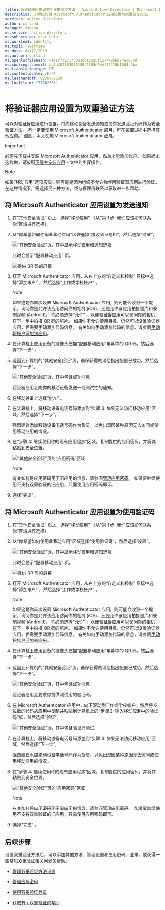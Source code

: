 ```yaml
---
title: 将验证器应用设置为双重验证方法 - Azure Active Directory | Microsoft Docs
description: 了解如何将 Microsoft Authenticator 应用设置为双重验证方法。
services: active-directory
author: curtand
manager: daveba
ms.service: active-directory
ms.subservice: user-help
ms.workload: identity
ms.topic: overview
ms.date: 08/12/2019
ms.author: curtand
ms.openlocfilehash: 6ab1f7c97173021cc112a5f117469abd74ac954d
ms.sourcegitcommit: db2d402883035150f4f89d94ef79219b1604c5ba
ms.translationtype: HT
ms.contentlocale: zh-CN
ms.lasthandoff: 02/07/2020
ms.locfileid: "77062568"
---
```

# <a name="set-up-an-authenticator-app-as-your-two-factor-verification-method"></a>将验证器应用设置为双重验证方法

可以对验证器应用进行设置，将向移动设备发送通知或向你发送验证代码作为安全验证方法。 不一定要使用 Microsoft Authenticator 应用，可在设置过程中选择其他应用。 但是，本文使用 Microsoft Authenticator 应用。

>[!Important]
>必须先下载并安装 Microsoft Authenticator 应用，然后才能添加帐户。 如果尚未这样做，请按照[下载并安装应用](user-help-auth-app-download-install.md)一文中的步骤操作。

>[!Note]
> 如果“移动应用”选项灰显，则可能是因为组织不允许你使用验证器应用进行验证。 在这种情况下，需选择另一种方法，或与管理员联系以获取进一步帮助。

## <a name="set-up-the-microsoft-authenticator-app-to-send-notifications"></a>将 Microsoft Authenticator 应用设置为发送通知

1. 在“其他安全验证”  页上，选择“移动应用”  （从“第 1 步:  我们应该如何联系你”区域进行选择）。

2. 从“你希望如何使用此移动应用”区域选择“接收验证通知”，然后选择“设置”。   

    ![“其他安全验证”页，其中显示移动应用和通知选项](media/multi-factor-authentication-verification-methods/multi-factor-authentication-auth-app-notification.png)

    此时会显示“配置移动应用”  页。

    ![提供 QR 码的屏幕](media/multi-factor-authentication-verification-methods/multi-factor-authentication-auth-app-barcode.png)

3. 打开 Microsoft Authenticator 应用，从右上方的“自定义和控制”  图标中选择“添加帐户”  ，然后选择“工作或学校帐户”  。

    >[!Note]
    >如果这是你首次设置 Microsoft Authenticator 应用，则可能会收到一个提示，询问你是允许该应用访问你的相机 (iOS)，还是允许该应用拍摄照片和录制视频 (Android)。 你必须选择“允许”  ，以便验证器应用可以访问你的相机，在下一步中拍摄 QR 码的照片。 如果你不允许使用相机，仍然可以设置验证器应用，但需要手动添加代码信息。 有关如何手动添加代码的信息，请参阅[手动将帐户添加到应用](user-help-auth-app-add-account-manual.md)。

4. 在计算机上使用设备的摄像头扫描“配置移动应用”屏幕中的 QR 码，然后选择“下一步”   。

5. 返回到计算机的“其他安全验证”页，确保获得的消息指出配置已成功，然后选择“下一步”。  

    ![“其他安全验证”页，其中包含成功消息](media/multi-factor-authentication-verification-methods/multi-factor-authentication-auth-app-notification-confirm.png)

    验证器应用会向你的移动设备发送一则测试性的通知。

6. 在移动设备上选择“批准”  。

7. 在计算机上，将移动设备电话号码添加到“步骤 3:  如果无法访问移动应用”区域，然后选择“下一步”。 

    强烈建议添加移动设备电话号码作为备份，以免出现因某种原因无法访问或使用移动应用的情况。

8. 在“步骤 4:  继续使用你的现有应用程序”区域，复制提供的应用密码，并将其粘贴到安全位置。

    ![“其他安全验证”页的“应用密码”区域](media/multi-factor-authentication-verification-methods/multi-factor-authentication-app-passwords.png)

    >[!Note]
    >有关如何将应用密码用于旧应用的信息，请参阅[管理应用密码](multi-factor-authentication-end-user-app-passwords.md)。 如果要继续使用不支持双重验证的旧应用，只需使用应用密码即可。

9. 选择“完成”  。

## <a name="set-up-the-microsoft-authenticator-app-to-use-verification-codes"></a>将 Microsoft Authenticator 应用设置为使用验证码

1. 在“其他安全验证”  页上，选择“移动应用”  （从“第 1 步:  我们应该如何联系你”区域进行选择）。

2. 从“你希望如何使用此移动应用”区域选择“使用验证码”，然后选择“设置”。   

    ![“其他安全验证”页，其中显示移动应用和通知选项](media/multi-factor-authentication-verification-methods/multi-factor-authentication-auth-app-verification-code.png)

    此时会显示“配置移动应用”  页。

    ![提供 QR 码的屏幕](media/multi-factor-authentication-verification-methods/multi-factor-authentication-auth-app-barcode.png)

3. 打开 Microsoft Authenticator 应用，从右上方的“自定义和控制”  图标中选择“添加帐户”  ，然后选择“工作或学校帐户”  。

    >[!Note]
    >如果这是你首次设置 Microsoft Authenticator 应用，则可能会收到一个提示，询问你是允许该应用访问你的相机 (iOS)，还是允许该应用拍摄照片和录制视频 (Android)。 你必须选择“允许”  ，以便验证器应用可以访问你的相机，在下一步中拍摄 QR 码的照片。 如果你不允许使用相机，仍然可以设置验证器应用，但需要手动添加代码信息。 有关如何手动添加代码的信息，请参阅[手动将帐户添加到应用](user-help-auth-app-add-account-manual.md)。

4. 在计算机上使用设备的摄像头扫描“配置移动应用”屏幕中的 QR 码，然后选择“下一步”   。

5. 返回到计算机的“其他安全验证”页，确保获得的消息指出配置已成功，然后选择“下一步”。  

    ![“其他安全验证”页，其中包含成功消息](media/multi-factor-authentication-verification-methods/multi-factor-authentication-auth-app-verification-confirm.png)

    验证器应用会要求你提供测试用的验证码。

6. 在 Microsoft Authenticator 应用中，向下滚动到工作或学校帐户，然后将 6 位数的代码从应用中复制并粘贴到计算机上的“步骤 2:  输入移动应用中的验证码”框，然后选择“验证”。 

    ![“其他安全验证”页，其中包含验证码测试](media/multi-factor-authentication-verification-methods/multi-factor-authentication-auth-app-verification-test.png)

7. 在计算机上，将移动设备电话号码添加到“步骤 3:  如果无法访问移动应用”区域，然后选择“下一步”。 

    强烈建议添加移动设备电话号码作为备份，以免出现因某种原因无法访问或使用移动应用的情况。

8. 在“步骤 4:  继续使用你的现有应用程序”区域，复制提供的应用密码，并将其粘贴到安全位置。

    ![“其他安全验证”页的“应用密码”区域](media/multi-factor-authentication-verification-methods/multi-factor-authentication-app-passwords.png)

    >[!Note]
    >有关如何将应用密码用于旧应用的信息，请参阅[管理应用密码](multi-factor-authentication-end-user-app-passwords.md)。 如果要继续使用不支持双重验证的旧应用，只需使用应用密码即可。

9. 选择“完成”  。

## <a name="next-steps"></a>后续步骤

设置双重验证方法后，可以添加其他方法、管理设置和应用密码、登录，或获得一些常见双重验证相关问题的帮助。

- [管理双重验证方法设置](multi-factor-authentication-end-user-manage-settings.md)

- [管理应用密码](multi-factor-authentication-end-user-app-passwords.md)

- [使用双重验证登录](multi-factor-authentication-end-user-signin.md)

- [获取有关双重验证的帮助](multi-factor-authentication-end-user-troubleshoot.md)
